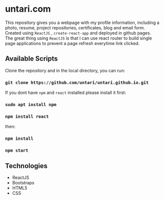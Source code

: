 # untari.com

 
This repository gives you a webpage with my profile information, including a photo, resume, project repositories, certificates, blog and email form.
Created using `ReactJS` , `create-react-app` and deployed in github pages. The great thing using `ReactJS` is that I can use react router to build single page applications to prevent a page refresh everytime link clicked.

## Available Scripts

Clone the repository and in the local directory, you can run:
### `git clone https://github.com/untari/untari.github.io.git`
If you dont have `npm` and `react` installed please install it first: 
### `sudo apt install npm`
### `npm install react`
then: 
### `npm install`
### `npm start`

## Technologies
* ReactJS
* Bootstraps
* HTML5
* CSS
